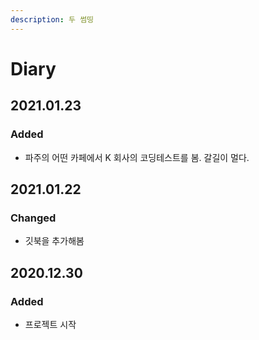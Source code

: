 ```yaml
---
description: 두 썸띵
---
```


# Diary

## 2021.01.23

### Added

* 파주의 어떤 카페에서 K 회사의 코딩테스트를 봄. 갈길이 멀다.

## 2021.01.22

### Changed

* 깃북을 추가해봄

## 2020.12.30

### Added

* 프로젝트 시작




